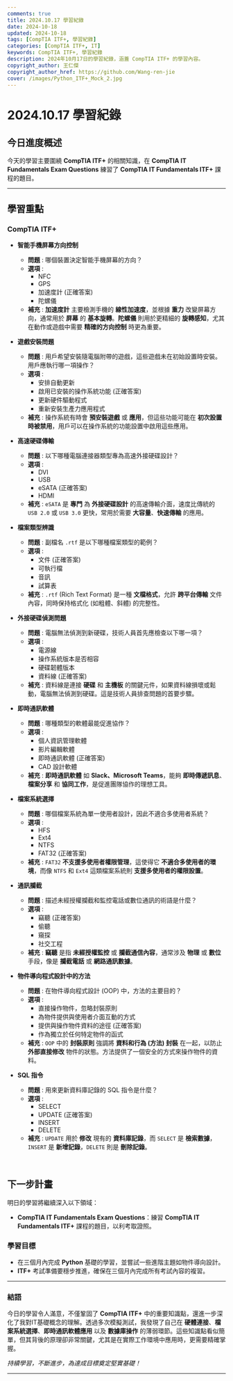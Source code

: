 ```yaml
---
comments: true
title: 2024.10.17 學習紀錄
date: 2024-10-18
updated: 2024-10-18
tags: [CompTIA ITF+, 學習紀錄]
categories: [CompTIA ITF+, IT]
keywords: CompTIA ITF+, 學習紀錄
description: 2024年10月17日的學習紀錄，涵蓋 CompTIA ITF+ 的學習內容。
copyright_author: 王仁傑
copyright_author_href: https://github.com/Wang-ren-jie
cover: /images/Python_ITF+_Mock_2.jpg
---
```


# 2024.10.17 學習紀錄

## 今日進度概述

今天的學習主要圍繞 **CompTIA ITF\+** 的相關知識，在 **CompTIA IT Fundamentals Exam Questions** 練習了 **CompTIA IT Fundamentals ITF\+** 課程的題目。

---

## 學習重點

### CompTIA ITF+

- **智能手機屏幕方向控制**
    - **問題** : 哪個裝置決定智能手機屏幕的方向？
    - **選項** :
        - NFC
        - GPS
        - 加速度計 (正確答案)
        - 陀螺儀
    - **補充** : **加速度計** 主要檢測手機的 **線性加速度**，並根據 **重力** 改變屏幕方向，通常用於 **屏幕** 的 **基本旋轉**。**陀螺儀** 則用於更精細的 **旋轉感知**，尤其在動作或遊戲中需要 **精確的方向控制** 時更為重要。

- **遊戲安裝問題**
    - **問題** : 用戶希望安裝隨電腦附帶的遊戲，這些遊戲未在初始設置時安裝。用戶應執行哪一項操作？
    - **選項** :
        - 安排自動更新
        - 啟用已安裝的操作系統功能 (正確答案)
        - 更新硬件驅動程式
        - 重新安裝生產力應用程式
    - **補充** : 操作系統有時會 **預安裝遊戲** 或 **應用**，但這些功能可能在 **初次設置時被禁用**，用戶可以在操作系統的功能設置中啟用這些應用。

- **高速硬碟傳輸**
    - **問題** : 以下哪種電腦連接器類型專為高速外接硬碟設計？
    - **選項** :
        - DVI
        - USB
        - eSATA (正確答案)
        - HDMI
    - **補充** : `eSATA` 是 **專門** 為 **外接硬碟設計** 的高速傳輸介面，速度比傳統的 `USB 2.0` 或 `USB 3.0` 更快，常用於需要 **大容量**、**快速傳輸** 的應用。

- **檔案類型辨識**
    - **問題** : 副檔名 `.rtf` 是以下哪種檔案類型的範例？
    - **選項** :
        - 文件 (正確答案)
        - 可執行檔
        - 音訊
        - 試算表
    - **補充** : `.rtf` (Rich Text Format) 是一種 **文檔格式**，允許 **跨平台傳輸** 文件內容，同時保持格式化 (如粗體、斜體) 的完整性。

- **外接硬碟偵測問題**
    - **問題** : 電腦無法偵測到新硬碟，技術人員首先應檢查以下哪一項？
    - **選項** :
        - 電源線
        - 操作系統版本是否相容
        - 硬碟韌體版本
        - 資料線 (正確答案)
    - **補充** : 資料線是連接 **硬碟** 和 **主機板** 的關鍵元件，如果資料線損壞或鬆動，電腦無法偵測到硬碟。這是技術人員排查問題的首要步驟。

- **即時通訊軟體**
    - **問題** : 哪種類型的軟體最能促進協作？
    - **選項** :
        - 個人資訊管理軟體
        - 影片編輯軟體
        - 即時通訊軟體 (正確答案)
        - CAD 設計軟體
    - **補充** : **即時通訊軟體** 如 **Slack、Microsoft Teams**，能夠 **即時傳遞訊息**、**檔案分享** 和 **協同工作**，是促進團隊協作的理想工具。

- **檔案系統選擇**
    - **問題** : 哪個檔案系統為單一使用者設計，因此不適合多使用者系統？
    - **選項** :
        - HFS
        - Ext4
        - NTFS
        - FAT32 (正確答案)
    - **補充** : `FAT32` **不支援多使用者權限管理**，這使得它 **不適合多使用者的環境**，而像 `NTFS` 和 `Ext4` 這類檔案系統則 **支援多使用者的權限設置**。

- **通訊攔截**
    - **問題** : 描述未經授權攔截和監控電話或數位通訊的術語是什麼？
    - **選項** :
        - 竊聽 (正確答案)
        - 偷聽
        - 窺探
        - 社交工程
    - **補充** : **竊聽** 是指 **未經授權監控** 或 **攔截通信內容**，通常涉及 **物理** 或 **數位** 手段，像是 **攔截電話** 或 **網路通訊數據**。

- **物件導向程式設計中的方法**
    - **問題** : 在物件導向程式設計 (OOP) 中，方法的主要目的？
    - **選項** :
        - 直接操作物件，忽略封裝原則
        - 為物件提供與使用者介面互動的方式
        - 提供與操作物件資料的途徑 (正確答案)
        - 作為獨立於任何特定物件的函式
    - **補充** : `OOP` 中的 **封裝原則** 強調將 **資料和行為 (方法) 封裝** 在一起，以防止 **外部直接修改** 物件的狀態。方法提供了一個安全的方式來操作物件的資料。

- **SQL 指令**
    - **問題** : 用來更新資料庫記錄的 SQL 指令是什麼？
    - **選項** :
        - SELECT
        - UPDATE (正確答案)
        - INSERT
        - DELETE
    - **補充** : `UPDATE` 用於 **修改** 現有的 **資料庫記錄**，而 `SELECT` 是 **檢索數據**，`INSERT` 是 **新增記錄**，`DELETE` 則是 **刪除記錄**。

</br>


## 下一步計畫

明日的學習將繼續深入以下領域：

- **CompTIA IT Fundamentals Exam Questions**：練習 **CompTIA IT Fundamentals ITF\+** 課程的題目，以利考取證照。

### 學習目標

- 在三個月內完成 **Python** 基礎的學習，並嘗試一些進階主題如物件導向設計。
- **ITF+** 考試準備要穩步推進，確保在三個月內完成所有考試內容的複習。

---

### 結語

今日的學習令人滿意，不僅鞏固了 **CompTIA ITF+** 中的重要知識點，還進一步深化了我對IT基礎概念的理解。透過多次模擬測試，我發現了自己在 **硬體連接**、**檔案系統選擇**、**即時通訊軟體應用** 以及 **數據庫操作** 的薄弱環節。這些知識點看似簡單，但其背後的原理卻非常關鍵，尤其是在實際工作環境中應用時，更需要精確掌握。


_持續學習，不斷進步，為達成目標奠定堅實基礎！_

---
